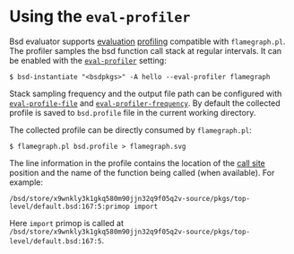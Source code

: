 # Using the `eval-profiler`

Bsd evaluator supports [evaluation](@docroot@/language/evaluation.md)
[profiling](<https://en.wikipedia.org/wiki/Profiling_(computer_programming)>)
compatible with `flamegraph.pl`. The profiler samples the bsd
function call stack at regular intervals. It can be enabled with the
[`eval-profiler`](@docroot@/command-ref/conf-file.md#conf-eval-profiler)
setting:

```console
$ bsd-instantiate "<bsdpkgs>" -A hello --eval-profiler flamegraph
```

Stack sampling frequency and the output file path can be configured with
[`eval-profile-file`](@docroot@/command-ref/conf-file.md#conf-eval-profile-file)
and [`eval-profiler-frequency`](@docroot@/command-ref/conf-file.md#conf-eval-profiler-frequency).
By default the collected profile is saved to `bsd.profile` file in the current working directory.

The collected profile can be directly consumed by `flamegraph.pl`:

```console
$ flamegraph.pl bsd.profile > flamegraph.svg
```

The line information in the profile contains the location of the [call
site](https://en.wikipedia.org/wiki/Call_site) position and the name of the
function being called (when available). For example:

```
/bsd/store/x9wnkly3k1gkq580m90jjn32q9f05q2v-source/pkgs/top-level/default.bsd:167:5:primop import
```

Here `import` primop is called at `/bsd/store/x9wnkly3k1gkq580m90jjn32q9f05q2v-source/pkgs/top-level/default.bsd:167:5`.
